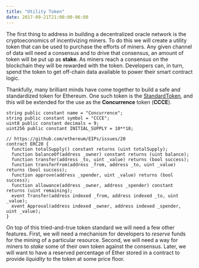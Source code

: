 ```yaml
---
title: "Utility Token"
date: 2017-09-21T21:00:00-06:00
---
```

The first thing to address in building a decentralized oracle network is the cryptoeconomics of incentivizing miners. To do this we will create a utility token that can be used to purchase the efforts of miners. Any given channel of data will need a consensus and to drive that consensus, an amount of token will be put up as **stake**. As miners reach a consensus on the blockchain they will be rewarded with the token. Developers can, in turn, spend the token to get off-chain data available to power their smart contract logic.

Thankfully, many brilliant minds have come together to build a safe and standardized token for Ethereum. One such token is the  [StandardToken](https://github.com/OpenZeppelin/zeppelin-solidity/blob/master/contracts/token/StandardToken.sol), and this will be extended for the use as the **Concurrence** token (**CCCE**).

```
string public constant name = "Concurrence";
string public constant symbol = "CCCE";
uint8 public constant decimals = 9;
uint256 public constant INITIAL_SUPPLY = 10**18;
```

```
// https://github.com/ethereum/EIPs/issues/20
contract ERC20 {
  function totalSupply() constant returns (uint totalSupply);
  function balanceOf(address _owner) constant returns (uint balance);
  function transfer(address _to, uint _value) returns (bool success);
  function transferFrom(address _from, address _to, uint _value) returns (bool success);
  function approve(address _spender, uint _value) returns (bool success);
  function allowance(address _owner, address _spender) constant returns (uint remaining);
  event Transfer(address indexed _from, address indexed _to, uint _value);
  event Approval(address indexed _owner, address indexed _spender, uint _value);
}
```

On top of this tried-and-true token standard we will need a few other features. First, we will need a mechanism for developers to *reserve* funds for the mining of a particular resource. Second, we will need a way for miners to *stake* some of their own token against the consensus. Later, we will want to have a reserved percentage of Ether stored in a contract to provide *liquidity* to the token at some price floor.
